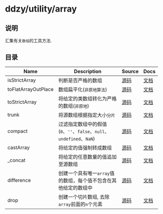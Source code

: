 # ddzy/utility/array

## 说明

汇集有关`数组`的工具方法.

## 目录

| Name                | Description                                                          | Source                                 | Docs                                                                                              |
| ------------------- | -------------------------------------------------------------------- | -------------------------------------- | ------------------------------------------------------------------------------------------------- |
| isStrictArray       | 判断是否严格的数组                                                   | [源码](./isStrictArray/index.ts)       | [文档](https://ddzy.gitbook.io/ts-utility-plugins-docs/utility/utility-array/isstrictarray)       |
| toFlatArrayOutPlace | 数组扁平化(`非原地算法`)                                             | [源码](./toFlatArrayOutPlace/index.ts) | [文档](https://ddzy.gitbook.io/ts-utility-plugins-docs/utility/utility-array/toflatarrayoutplace) |
| toStrictArray       | 将给定的类数组转化为严格的数组(`非原地`)                             | [源码](./toStrictArray/index.ts)       | [文档](https://ddzy.gitbook.io/ts-utility-plugins-docs/utility/utility-array/tostrictarray)       |
| trunk               | 将源数组根据指定大小`分片`                                           | [源码](./trunk/index.ts)               | [文档](https://ddzy.gitbook.io/ts-utility-plugins-docs/utility/utility-array/trunk)               |
| compact             | 过滤指定数组中的假值(`0`、`''`、`false`、`null`、`undefined`、`NaN`) | [源码](./compact/index.ts)             | [文档](https://ddzy.gitbook.io/ts-utility-plugins-docs/utility/utility-array/compact)             |
| castArray           | 将给定的值强制转成数组                                               | [源码](./castArray/index.ts)           | [文档](https://ddzy.gitbook.io/ts-utility-plugins-docs/utility/utility-array/castarray)           |
| _concat             | 将给定的任意数量的值追加至源数组                                     | [源码](./_concat/index.ts)             | [文档](https://ddzy.gitbook.io/ts-utility-plugins-docs/utility/utility-array/_concat)             |
| difference          | 创建一个具有唯一`array`值的数组，每个值不包含在其他给定的数组中      | [源码](./difference/index.ts)          | [文档](https://ddzy.gitbook.io/ts-utility-plugins-docs/utility/utility-array/difference)          |
| drop                | 创建一个切片数组, 去除`array`前面的`n`个元素                         | [源码](./drop.index.ts)                | [文档](https://ddzy.gitbook.io/ts-utility-plugins-docs/utility/utility-array/drop)                |